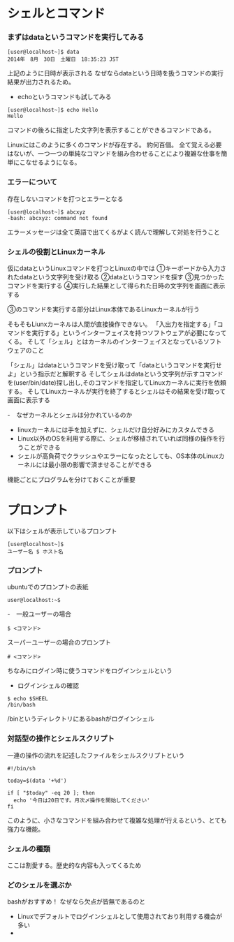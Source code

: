 # シェルとコマンド

### まずはdataというコマンドを実行してみる
```
[user@localhost~]$ data
2014年　8月　30日　土曜日　18:35:23 JST
```
上記のように日時が表示される
なぜならdataという日時を扱うコマンドの実行結果が出力されるため。

- echoというコマンドも試してみる
```
[user@localhost~]$ echo Hello
Hello
```
コマンドの後ろに指定した文字列を表示することができるコマンドである。

Linuxにはこのように多くのコマンドが存在する。
約何百個。
全て覚える必要はないが、一つ一つの単純なコマンドを組み合わせることにより複雑な仕事を簡単にこなせるようになる。

### エラーについて
存在しないコマンドを打つとエラーとなる

```
[user@localhost~]$ abcxyz
-bash: abcxyz: command not found
```
エラーメッセージは全て英語で出てくるがよく読んで理解して対処を行うこと

### シェルの役割とLinuxカーネル

仮にdataというLinuxコマンドを打つとLinuxの中では
①キーボードから入力されたdataという文字列を受け取る
②dataというコマンドを探す
③見つかったコマンドを実行する
④実行した結果として得られた日時の文字列を画面に表示する

③のコマンドを実行する部分はLinux本体であるLinuxカーネルが行う

そもそもLiunxカーネルは人間が直接操作できない。
「入出力を指定する」「コマンドを実行する」というインターフェイスを持つソフトウェアが必要になってくる。
そして「シェル」とはカーネルのインターフェイスとなっているソフトウェアのこと

「シェル」はdataというコマンドを受け取って「dataというコマンドを実行せよ」という指示だと解釈する
そしてシェルはdataという文字列が示すコマンドを(user/bin/date)探し出し,そのコマンドを指定してLinuxカーネルに実行を依頼する。
そしてLinuxカーネルが実行を終了するとシェルはその結果を受け取って画面に表示する

-　なぜカーネルとシェルは分かれているのか
- linuxカーネルには手を加えずに、シェルだけ自分好みにカスタムできる
- Linux以外のOSを利用する際に、シェルが移植されていれば同様の操作を行うことができる
- シェルが高負荷でクラッシュやエラーになったとしても、OS本体のLinuxカーネルには最小限の影響で済ませることができる

機能ごとにプログラムを分けておくことが重要

# プロンプト

以下はシェルが表示しているプロンプト
```
[user@localhost~]$
ユーザー名 $ ホスト名
```

### プロンプト

ubuntuでのプロンプトの表紙
```
user@localhost:~$
```

-　一般ユーザーの場合

```
$ <コマンド>

```

スーパーユーザーの場合のプロンプト
```
# <コマンド>
```

ちなみにログイン時に使うコマンドをログインシェルという
- ログインシェルの確認
```
$ echo $SHEEL
/bin/bash
```
/binというディレクトリにあるbashがログインシェル

### 対話型の操作とシェルスクリプト

一連の操作の流れを記述したファイルをシェルスクリプトという
```
#!/bin/sh

today=$(data '+%d')

if [ "$today" -eq 20 ]; then
  echo '今日は20日です。月次〆操作を開始してください'
fi
```

このように、小さなコマンドを組み合わせて複雑な処理が行えるという、とても強力な機能。


### シェルの種類

ここは割愛する。歴史的な内容も入ってくるため

### どのシェルを選ぶか

bashがおすすめ！
なぜなら欠点が皆無であるのと
- Linuxでデフォルトでログインシェルとして使用されており利用する機会が多い
- 